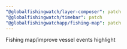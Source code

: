 ```yaml
---
"@globalfishingwatch/layer-composer": patch
"@globalfishingwatch/timebar": patch
"@globalfishingwatchapp/fishing-map": patch
---
```


Fishing map/improve vessel events highlight
